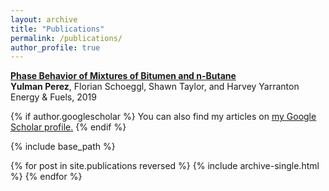 ```yaml
---
layout: archive
title: "Publications"
permalink: /publications/
author_profile: true
---
```


<b><a href="https://pubs.acs.org/doi/10.1021/acs.energyfuels.9b02113">Phase Behavior of Mixtures of Bitumen and n-Butane</a></b> <br>
<b>Yulman Perez</b>, Florian Schoeggl, Shawn Taylor, and Harvey Yarranton <br>
Energy & Fuels, 2019 <br>



{% if author.googlescholar %}
  You can also find my articles on <u><a href="{{author.googlescholar}}">my Google Scholar profile</a>.</u>
{% endif %}

{% include base_path %}

{% for post in site.publications reversed %}
  {% include archive-single.html %}
{% endfor %}
